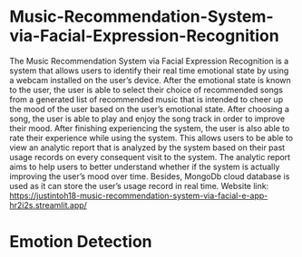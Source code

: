 # Music-Recommendation-System-via-Facial-Expression-Recognition
The Music Recommendation System via Facial Expression Recognition is a system that allows users to identify their real time emotional state by using a webcam installed on the user’s device. After the emotional state is known to the user, the user is able to select their choice of recommended songs from a generated list of recommended music that is intended to cheer up the mood of the user based on the user’s emotional state. After choosing a song, the user is able to play and enjoy the song track in order to improve their mood. After finishing experiencing the system, the user is also able to rate their experience while using the system. This allows users to be able to view an analytic report that is analyzed by the system based on their past usage records on every consequent visit to the system. The analytic report aims to help users to better understand whether if the system is actually improving the user’s mood over time. Besides, MongoDb cloud database is used as it can store the user’s usage record in real time. 
Website link: https://justintoh18-music-recommendation-system-via-facial-e-app-hr2i2s.streamlit.app/

# Emotion Detection
